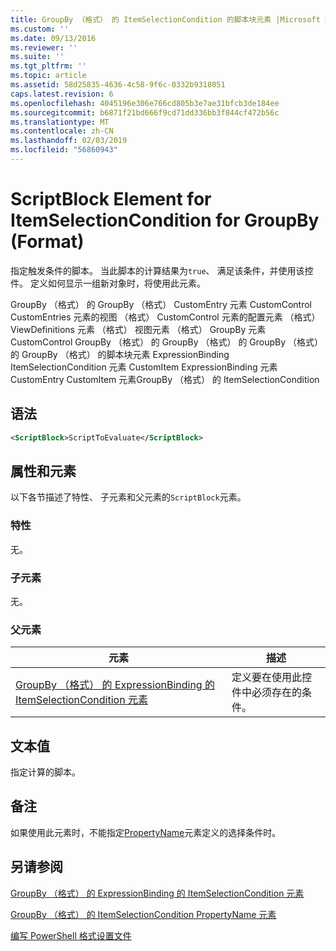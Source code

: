 ```yaml
---
title: GroupBy （格式） 的 ItemSelectionCondition 的脚本块元素 |Microsoft Docs
ms.custom: ''
ms.date: 09/13/2016
ms.reviewer: ''
ms.suite: ''
ms.tgt_pltfrm: ''
ms.topic: article
ms.assetid: 58d25835-4636-4c58-9f6c-0332b9318051
caps.latest.revision: 6
ms.openlocfilehash: 4045196e306e766cd805b3e7ae31bfcb3de184ee
ms.sourcegitcommit: b6871f21bd666f9cd71dd336bb3f844cf472b56c
ms.translationtype: MT
ms.contentlocale: zh-CN
ms.lasthandoff: 02/03/2019
ms.locfileid: "56860943"
---
```

# <a name="scriptblock-element-for-itemselectioncondition-for-groupby-format"></a>ScriptBlock Element for ItemSelectionCondition for GroupBy (Format)

指定触发条件的脚本。 当此脚本的计算结果为`true`、 满足该条件，并使用该控件。 定义如何显示一组新对象时，将使用此元素。

GroupBy （格式） 的 GroupBy （格式） CustomEntry 元素 CustomControl CustomEntries 元素的视图 （格式） CustomControl 元素的配置元素 （格式） ViewDefinitions 元素 （格式） 视图元素 （格式） GroupBy 元素CustomControl GroupBy （格式） 的 GroupBy （格式） 的 GroupBy （格式） 的 GroupBy （格式） 的脚本块元素 ExpressionBinding ItemSelectionCondition 元素 CustomItem ExpressionBinding 元素 CustomEntry CustomItem 元素GroupBy （格式） 的 ItemSelectionCondition

## <a name="syntax"></a>语法

```xml
<ScriptBlock>ScriptToEvaluate</ScriptBlock>
```

## <a name="attributes-and-elements"></a>属性和元素

以下各节描述了特性、 子元素和父元素的`ScriptBlock`元素。

### <a name="attributes"></a>特性

无。

### <a name="child-elements"></a>子元素

无。

### <a name="parent-elements"></a>父元素

|元素|描述|
|-------------|-----------------|
|[GroupBy （格式） 的 ExpressionBinding 的 ItemSelectionCondition 元素](./itemselectioncondition-element-for-expressionbinding-for-groupby-format.md)|定义要在使用此控件中必须存在的条件。|

## <a name="text-value"></a>文本值

指定计算的脚本。

## <a name="remarks"></a>备注

如果使用此元素时，不能指定[PropertyName](./propertyname-element-for-itemselectioncondition-for-groupby-format.md)元素定义的选择条件时。

## <a name="see-also"></a>另请参阅

[GroupBy （格式） 的 ExpressionBinding 的 ItemSelectionCondition 元素](./itemselectioncondition-element-for-expressionbinding-for-groupby-format.md)

[GroupBy （格式） 的 ItemSelectionCondition PropertyName 元素](./propertyname-element-for-itemselectioncondition-for-groupby-format.md)

[编写 PowerShell 格式设置文件](./writing-a-powershell-formatting-file.md)
